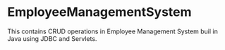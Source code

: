 # EmployeeManagementSystem
This contains CRUD operations in Employee Management System buil in Java using JDBC and Servlets.
